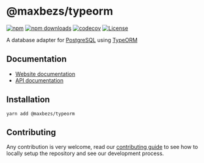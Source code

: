 # @maxbezs/typeorm

[![npm](https://img.shields.io/npm/v/@maxbezs/typeorm)](https://www.npmjs.com/package/@maxbezs/typeorm)
[![npm downloads](https://img.shields.io/npm/dm/@maxbezs/typeorm)](https://www.npmjs.com/package/@maxbezs/typeorm)
[![codecov](https://img.shields.io/codecov/c/github/accounts-js/accounts)](https://codecov.io/gh/accounts-js/accounts)
[![License](https://img.shields.io/github/license/accounts-js/accounts)](https://github.com/accounts-js/accounts/blob/master/LICENSE)

A database adapter for [PostgreSQL](https://www.postgresql.org/) using [TypeORM](https://typeorm.io/)

## Documentation

- [Website documentation](https://www.accountsjs.com/docs/databases/typeorm)
- [API documentation](https://www.accountsjs.com/docs/api/database-typeorm/globals)

## Installation

```
yarn add @maxbezs/typeorm
```

## Contributing

Any contribution is very welcome, read our [contributing guide](https://github.com/accounts-js/accounts/blob/master/CONTRIBUTING.md) to see how to locally setup the repository and see our development process.
